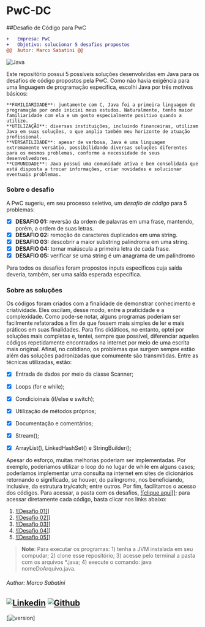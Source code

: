 # PwC-DC
##Desafio de Código para PwC

```diff
+   Empresa: PwC
+   Objetivo: solucionar 5 desafios propostos
@@  Autor: Marco Sabatini @@
```
![Java](https://img.shields.io/badge/Java-%23FFac45.svg?&style=for-the-badge&logo=java&logoColor=white&color=yellow)


Este repositório possui 5 possíveis soluções desenvolvidas em Java para os desafios de código propostos pela PwC.
Como não havia exigência para uma linguagem de programação específica, escolhi Java por três motivos básicos:

    **FAMILIARIDADE**: juntamente com C, Java foi a primeira linguagem de programação por onde iniciei meus estudos. Naturalmente, tenho maior familiaridade com ela e um gosto especialmente positivo quando a utilizo.
    **UTILIZAÇÃO**: diversas instituições, incluindo financeiras, utilizam Java em suas soluções, o que amplia também meu horizonte de atuação profissional.
    **VERSATILIDADE**: apesar de verbosa, Java é uma linguagem extremamente versátio, possibilidando diversas soluções diferentes para os mesmos problemas, conforme a necessidade de seus desenvolvedores.
    **COMUNIDADE**: Java possui uma comunidade ativa e bem consolidada que está disposta a trocar informações, criar novidades e solucionar eventuais problemas.


### Sobre o desafio

A PwC sugeriu, em seu processo seletivo, um *desafio de código* para 5 problemas:

   - [x] **DESAFIO 01:** reversão da ordem de palavras em uma frase, mantendo, porém, a ordem de suas letras.
   - [x] **DESAFIO 02:** remoção de caracteres duplicados em uma string.
   - [x] **DESAFIO 03:** descobrir a maior substring palíndroma em uma string.
   - [x] **DESAFIO 04:** tornar maiúscula a primeira letra de cada frase.
   - [x] **DESAFIO 05:** verificar se uma string é um anagrama de um palíndromo

Para todos os desafios foram propostos inputs específicos cuja saída deveria, também, ser uma saída esperada específica.


### Sobre as soluções

Os códigos foram criados com a finalidade de demonstrar conhecimento e criatividade. Eles oscilam, desse modo, entre a praticidade e a complexidade. Como pode-se notar, alguns programas poderiam ser facilmente refatorados a fim de que fossem mais simples de ler e mais práticos em suas finalidades. Para fins didáticos, no entanto, optei por soluções mais completas e, tentei, sempre que possível, diferenciar aqueles códigos repetidamente encontrados na internet por meio de uma escrita mais original. Afinal, no cotidiano, os problemas que surgem sempre estão além das soluções padronizadas que comumente são transmitidas.
Entre as técnicas utilizadas, estão:

   - [x] Entrada de dados por meio da classe Scanner;
   - [x] Loops (for e while);
   - [x] Condicioinais (if/else e switch);
   - [x] Utilização de métodos próprios;
   - [x] Documentação e comentários;
   - [x] Stream();
   - [x] ArrayList(), LinkedHashSet() e StringBuilder();


Apesar do esforço, muitas melhorias poderiam ser implementadas. Por exemplo, poderíamos utilizar o loop do no lugar de while em alguns casos; poderíamos implementar uma consulta na internet em sites de dicionários retornando o significado, se houver, do palíngromo, nos beneficiando, inclusive, da estrutura try/catch; entre outros.
Por fim, facilitamos o acesso dos códigos. Para acessar, a pasta com os desafios, [![clique aqui]](https://github.com/marsabatini/PwC-DC/tree/master/DesafioDeCod_PwC/src/main)]; para acessar diretamente cada código, basta clicar nos links abaixo:

1. [![Desafio 01]](https://github.com/marsabatini/PwC-DC/blob/master/DesafioDeCod_PwC/src/main/Desafio_01/Main.java)]
2. [![Desafio 02]](https://github.com/marsabatini/PwC-DC/blob/master/DesafioDeCod_PwC/src/main/Desafio_02/Main.java)]
3. [![Desafio 03]](https://github.com/marsabatini/PwC-DC/blob/master/DesafioDeCod_PwC/src/main/Desafio_03/Main.java)]
4. [![Desafio 04]](https://github.com/marsabatini/PwC-DC/blob/master/DesafioDeCod_PwC/src/main/Desafio_04/Main.java)]
5. [![Desafio 05]](https://github.com/marsabatini/PwC-DC/blob/master/DesafioDeCod_PwC/src/main/Desafio_05/Main.java)]



> **Note**: Para executar os programas: 1) tenha a JVM instalada em seu compudar; 2) clone esse repositório; 3) acesse pelo terminal a pasta com os arquivos *.java; 4) execute o comando: java nomeDoArquivo.java.



###### Author: Marco Sabatini
[![Linkedin](https://img.shields.io/badge/linkedin-%230077B5.svg?&style=for-the-badge&logo=linkedin&logoColor=white)](https://www.linkedin.com/in/marcoantoniosabatini/)
[![Github](http://img.shields.io/badge/github-%231877F2.svg?&style=for-the-badge&logo=github&logoColor=white&color=black)](https://github.com/marsabatini)
----------
[![version](https://img.shields.io/badge/version-1.0.0-blue)]

